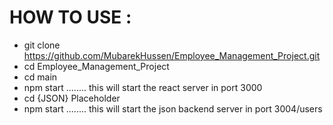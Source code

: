 # HOW TO USE :
* git clone https://github.com/MubarekHussen/Employee_Management_Project.git
* cd Employee_Management_Project
* cd main
* npm start ........ this will start the react server in port 3000
* cd {JSON} Placeholder
* npm start ........ this will start the json backend server in port 3004/users

